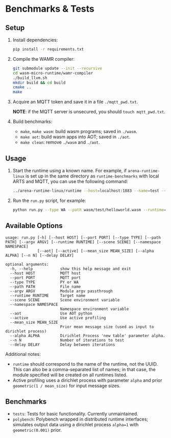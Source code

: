 # Benchmarks & Tests

## Setup

1. Install dependencies:
    ```sh
    pip install -r requirements.txt
    ```

2. Compile the WAMR compiler:
    ```sh
    git submodule update --init --recursive
    cd wasm-micro-runtime/wamr-compiler
    ./build_llvm.sh
    mkdir build && cd build
    cmake ..
    make
    ```

3. Acquire an MQTT token and save it in a file ```./mqtt_pwd.txt```.

    **NOTE**: if the MQTT server is unsecured, you should ```touch mqtt_pwd.txt```.

4. Build benchmarks:

    - ```make```, ```make wasm```: build wasm programs; saved in ```./wasm```.
    - ```make aot```: build wasm apps into AOT; saved in ```./aot```.
    - ```make clean```: remove ```./wasm``` and ```./aot```.

## Usage

1. Start the runtime using a known name. For example, if ```arena-runtime-linux``` is set up in the same directory as ```runtime-benchmarks``` with local ARTS and MQTT, you can use the following command:

    ```sh
    ../arena-runtime-linux/runtime --host=localhost:1883 --name=test --dir=. --appdir=.
    ``` 

2. Run the ```run.py``` script, for example:
    ```sh
    python run.py --type WA --path wasm/test/helloworld.wasm --runtime=test
    ```

## Available Options

```
usage: run.py [-h] [--host HOST] [--port PORT] [--type TYPE] [--path PATH] [--argv ARGV] [--runtime RUNTIME] [--scene SCENE] [--namespace NAMESPACE]
              [--aot] [--active] [--mean_size MEAN_SIZE] [--alpha ALPHA] [--n N] [--delay DELAY]

optional arguments:
  -h, --help            show this help message and exit
  --host HOST           MQTT host
  --port PORT           MQTT port
  --type TYPE           PY or WA
  --path PATH           File name
  --argv ARGV           Module argv passthrough
  --runtime RUNTIME     Target name
  --scene SCENE         Scene environment variable
  --namespace NAMESPACE
                        Namespace environment variable
  --aot                 Use AOT python
  --active              Use active profiling
  --mean_size MEAN_SIZE
                        Prior mean message size (used as input to dirichlet process)
  --alpha ALPHA         Dirichlet Process 'new table' parameter alpha.
  --n N                 Number of iterations to test
  --delay DELAY         Delay between iterations
```

Additional notes:
- ```runtime``` should correspond to the name of the runtime, not the UUID. This can also be a comma-separated list of names; in that case, the module specified will be created on all runtimes listed.
- Active profiling uses a dirichlet process with parameter ```alpha``` and prior ```geometric(1 / mean_size)``` for input message sizes.

## Benchmarks

- ```tests```: Tests for basic functionality. Currently unmaintained.
- ```polybench```: Polybench wrapped in distributed runtime interfaces; simulates output data using a dirichlet process ```alpha=1``` with ```geometric(0.001)``` prior.
